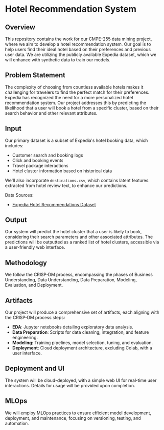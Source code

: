 # **Hotel Recommendation System**

## **Overview**

This repository contains the work for our CMPE-255 data mining project, where we aim to develop a hotel recommendation system. Our goal is to help users find their ideal hotel based on their preferences and previous user data. We are utilizing the publicly available Expedia dataset, which we will enhance with synthetic data to train our models.

## Problem Statement

The complexity of choosing from countless available hotels makes it challenging for travelers to find the perfect match for their preferences. Expedia has recognized the need for a more personalized hotel recommendation system. Our project addresses this by predicting the likelihood that a user will book a hotel from a specific cluster, based on their search behavior and other relevant attributes.

## Input

Our primary dataset is a subset of Expedia's hotel booking data, which includes:

- Customer search and booking logs
- Click and booking events
- Travel package interactions
- Hotel cluster information based on historical data

We'll also incorporate `destinations.csv`, which contains latent features extracted from hotel review text, to enhance our predictions.

Data Sources:

- [Expedia Hotel Recommendations Dataset](https://www.kaggle.com/competitions/expedia-hotel-recommendations/data)

## Output

Our system will predict the hotel cluster that a user is likely to book, considering their search parameters and other associated attributes. The predictions will be outputted as a ranked list of hotel clusters, accessible via a user-friendly web interface.

## Methodology

We follow the CRISP-DM process, encompassing the phases of Business Understanding, Data Understanding, Data Preparation, Modeling, Evaluation, and Deployment.

## Artifacts

Our project will produce a comprehensive set of artifacts, each aligning with the CRISP-DM process steps:

- **EDA**: Jupyter notebooks detailing exploratory data analysis.
- **Data Preparation**: Scripts for data cleaning, integration, and feature engineering.
- **Modeling**: Training pipelines, model selection, tuning, and evaluation.
- **Deployment**: Cloud deployment architecture, excluding Colab, with a user interface.

## Deployment and UI

The system will be cloud-deployed, with a simple web UI for real-time user interactions. Details for usage will be provided upon completion.

## MLOps

We will employ MLOps practices to ensure efficient model development, deployment, and maintenance, focusing on versioning, testing, and automation.